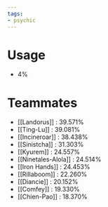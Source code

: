 ```yaml
---
tags:
- psychic
---
```

# Usage
- 4%
# Teammates
- [[Landorus]] : 39.571%
- [[Ting-Lu]] : 39.081%
- [[Incineroar]] : 38.438%
- [[Sinistcha]] : 31.303%
- [[Kyurem]] : 24.557%
- [[Ninetales-Alola]] : 24.514%
- [[Iron Hands]] : 24.453%
- [[Rillaboom]] : 22.260%
- [[Diancie]] : 20.152%
- [[Comfey]] : 19.330%
- [[Chien-Pao]] : 18.370%